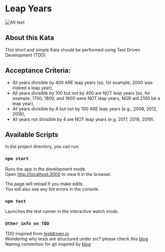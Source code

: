 # Leap Years

![Alt text](https://raw.githubusercontent.com/stephane-genicot/katas/master/images/Kata_LeapYears.png "Leap Year")

## About this Kata

This short and simple Kata should be performed using Test Driven Development (TDD).

## Acceptance Criteria:

* All years divisible by 400 ARE leap years (so, for example, 2000 was indeed a leap year),
* All years divisible by 100 but not by 400 are NOT leap years (so, for example, 1700, 1800, and 1900 were NOT leap years, NOR will 2100 be a leap year),
* All years divisible by 4 but not by 100 ARE leap years (e.g., 2008, 2012, 2016),
* All years not divisible by 4 are NOT leap years (e.g. 2017, 2018, 2019).

## Available Scripts

In the project directory, you can run:

### `npm start`

Runs the app in the development mode.<br>
Open [http://localhost:3000](http://localhost:3000) to view it in the browser.

The page will reload if you make edits.<br>
You will also see any lint errors in the console.

### `npm test`

Launches the test runner in the interactive watch mode.

### `Other info on TDD`
TDD inspired from [testdriven.io](https://dev.to/aurelkurtula/unit-testing-with-vanilla-javascript-the-very-basics-7jm) <br>
Wondering why tests are structured under src? please check this [blog](http://www.wisdomofjim.com/blog/why-i-recommend-unit-tests-in-the-src-folder) <br>
Namng convention for git inspired by [blog](https://gist.github.com/zakkak/7e06725ebd1336bfebebe254de3de825)
  
